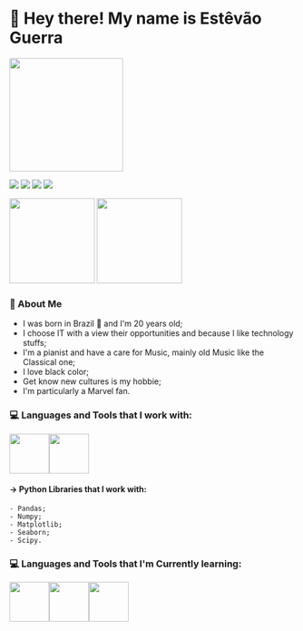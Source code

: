 # 👋 Hey there! My name is Estêvão Guerra
<img height="200em" src="https://c.tenor.com/3PztGziJog8AAAAC/baby-yoda-wave.gif">

[![](https://img.shields.io/badge/LinkedIn-0077B5?style=for-the-badge&logo=linkedin&logoColor=white)](https://www.linkedin.com/in/estevaoguerra/)
[![](https://img.shields.io/badge/-Gmail-%23333?style=for-the-badge&logo=gmail&logoColor=white)](mailto:estevaoguerra123@gmail.com)
[![](https://img.shields.io/badge/Instagram-E4405F?style=for-the-badge&logo=instagram&logoColor=white)](https://www.instagram.com/estevaogueerra/)
[![](https://img.shields.io/badge/Twitter-1DA1F2?style=for-the-badge&logo=twitter&logoColor=white)](https://twitter.com/estevao_guerra)

<div>
  <div>
    <img height="150em" src="https://github-readme-stats.vercel.app/api?username=estevaoguerra19&show_icons=true&theme=radical&include_all_commits=true&count_private=true"/>
    <img height="150em" src="https://github-readme-stats.vercel.app/api/top-langs/?username=estevaoguerra19&layout=compact&langs_count=7&theme=radical"/>
  </div>
</div>


### :vulcan_salute: About Me
- I was born in Brazil 🌲 and I'm 20 years old;
- I choose IT with a view their opportunities and because I like technology stuffs;
- I'm a pianist and have a care for Music, mainly old Music like the Classical one;
- I love black color;
- Get know new cultures is my hobbie;
- I'm particularly a Marvel fan.





  



### 💻 Languages and Tools that I work with:
 <img src="https://cdn.jsdelivr.net/gh/devicons/devicon/icons/python/python-original-wordmark.svg" weight="70" height="70"/><img src="https://external-content.duckduckgo.com/iu/?u=https%3A%2F%2Fwww.tekenable.ie%2Fwp-content%2Fuploads%2F2019%2F09%2FPowerBI-Icon-Transparent.png&f=1&nofb=1" weight="70" height="70"/>
  
   #### -> Python Libraries that I work with:
    - Pandas;
    - Numpy;
    - Matplotlib;
    - Seaborn;
    - Scipy.


### 💻 Languages and Tools that I'm Currently learning:
 <img src="https://external-content.duckduckgo.com/iu/?u=https%3A%2F%2Ffinanceandbusiness.ucdavis.edu%2Fsites%2Fg%2Ffiles%2Fdgvnsk4871%2Ffiles%2Fstyles%2Fsf_landscape_16x9%2Fpublic%2Fimages%2Farticle%2Ftableau_icon.png%3Fh%3Dc673cd1c%26itok%3DYkUJtGl8&f=1&nofb=1" weight="70" height="70"/><img src="https://vertigo.com.br/wp-content/uploads/2016/09/logo_lockup_analytics_icon_horizontal_black_2x.png" weight="70" height="70"/><img src="https://vertigo.com.br/wp-content/uploads/2016/09/logo_lockup_analytics_icon_horizontal_black_2x.png" weight="70" height="70"/>
